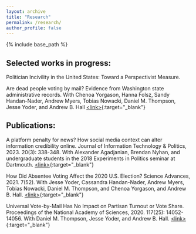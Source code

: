 ```yaml
---
layout: archive
title: "Research"
permalink: /research/
author_profile: false
---
```


{% include base_path %}
## Selected works in progress:
Politician Incivility in the United States: Toward a Perspectivist Measure. 

Are dead people voting by mail? Evidence from Washington state administrative records. With Chenoa Yorgason, Hanna Folsz, Sandy Handan-Nader, Andrew Myers, Tobias Nowacki, Daniel M. Thompson, Jesse Yoder, and Andrew B. Hall [\<link\>](https://stanforddpl.org/papers/wu_et_al_2020_dead_voting/wu_et_al_2020_dead_voting.pdf){:target="_blank"}

## Publications: 

A platform penalty for news? How social media context can alter information credibility online. Journal of Information Technology & Politics, 2023. 20(3): 338-348. With Alexander Agadjanian, Brendan Nyhan, and undergraduate students in the 2018 Experiments in Politics seminar at Dartmouth. [\<link\>](https://www.tandfonline.com/doi/full/10.1080/19331681.2022.2105465){:target="_blank"}

How Did Absentee Voting Affect the 2020 U.S. Election? Science Advances, 2021. 7(52). With Jesse Yoder, Cassandra Handan-Nader, Andrew Myers, Tobias Nowacki, Daniel M. Thompson, and Chenoa Yorgason, and Andrew B. Hall. [\<link\>](https://www.science.org/doi/10.1126/sciadv.abk1755){:target="_blank"}

Universal Vote-by-Mail Has No Impact on Partisan Turnout or Vote Share. Proceedings of the National Academy of Sciences, 2020. 117(25): 14052-14056. With Daniel M. Thompson, Jesse Yoder, and Andrew B. Hall. [\<link\>](https://www.pnas.org/doi/10.1073/pnas.2007249117){:target="_blank"}